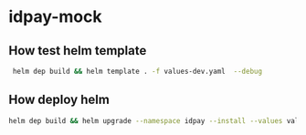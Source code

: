 # idpay-mock

## How test helm template

```sh
 helm dep build && helm template . -f values-dev.yaml  --debug
```

## How deploy helm

```sh
helm dep build && helm upgrade --namespace idpay --install --values values-dev.yaml --wait --timeout 5m0s idpay-mock .
```
